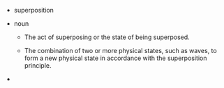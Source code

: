 - superposition

- noun
	 - The act of superposing or the state of being superposed.

	 - The combination of two or more physical states, such as waves, to form a new physical state in accordance with the superposition principle.

- 

